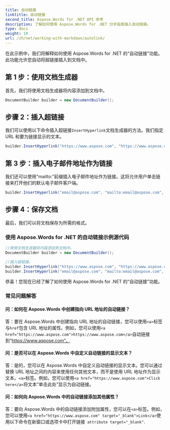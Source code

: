 ```yaml
---
title: 自动链接
linktitle: 自动链接
second_title: Aspose.Words for .NET API 参考
description: 了解如何使用 Aspose.Words for .NET 分步指南插入自动链接。
type: docs
weight: 10
url: /zh/net/working-with-markdown/autolink/
---
```


在此示例中，我们将解释如何使用 Aspose.Words for .NET 的“自动链接”功能。此功能允许您自动将超链接插入到文档中。

## 第 1 步：使用文档生成器

首先，我们将使用文档生成器将内容添加到文档中。

```csharp
DocumentBuilder builder = new DocumentBuilder();
```

## 步骤 2：插入超链接

我们可以使用以下命令插入超链接`InsertHyperlink`文档生成器的方法。我们指定 URL 和要为链接显示的文本。

```csharp
builder.InsertHyperlink("https://www.aspose.com", "https://www.aspose.com", false);
```

## 第 3 步：插入电子邮件地址作为链接

我们还可以使用“mailto:”前缀插入电子邮件地址作为链接。这将允许用户单击链接来打开他们的默认电子邮件客户端。

```csharp
builder.InsertHyperlink("email@aspose.com", "mailto:email@aspose.com", false);
```

## 步骤 4：保存文档

最后，我们可以将文档保存为所需的格式。

### 使用 Aspose.Words for .NET 的自动链接示例源代码


```csharp
//使用文档生成器将内容添加到文档中。
DocumentBuilder builder = new DocumentBuilder();

//插入超链接。
builder.InsertHyperlink("https://www.aspose.com", "https://www.aspose.com", false);
builder.InsertHyperlink("email@aspose.com", "mailto:email@aspose.com", false);
```


恭喜！您现在已经了解了如何使用 Aspose.Words for .NET 的“自动链接”功能。


### 常见问题解答

#### 问：如何在 Aspose.Words 中创建指向 URL 地址的自动链接？

答：要在 Aspose.Words 中创建指向 URL 地址的自动链接，您可以使用`<a>`标签与`href`包含 URL 地址的属性。例如，您可以使用`<a href="https://www.aspose.com">https://www.aspose.com</a>`自动链接到“https://www.aspose.com”。

#### 问：是否可以在 Aspose.Words 中自定义自动链接的显示文本？

答：是的，您可以在 Aspose.Words 中自定义自动链接的显示文本。您可以通过替换 URL 地址之间的内容来使用任何其他文本，而不是使用 URL 地址作为显示文本。`<a>`标签。例如，您可以使用`<a href="https://www.aspose.com">Click here</a>`将文本“单击此处”显示为自动链接。

#### 问：如何向 Aspose.Words 中的自动链接添加其他属性？

答：要向 Aspose.Words 中的自动链接添加附加属性，您可以在`<a>`标签。例如，您可以使用`<a href="https://www.aspose.com" target="_blank">Link</a>`使用以下命令在新窗口或选项卡中打开链接` attribute target="_blank"`.